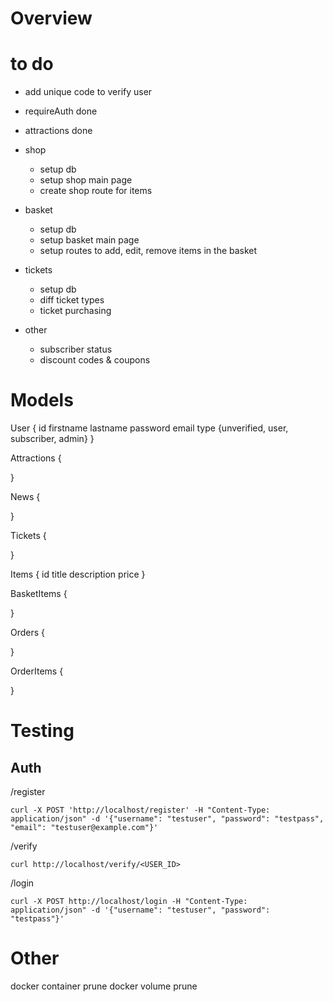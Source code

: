 # Overview

# to do

- add unique code to verify user
- requireAuth done
- attractions done

- shop
    - setup db
    - setup shop main page
    - create shop route for items

- basket
    - setup db
    - setup basket main page
    - setup routes to add, edit, remove items in the basket

- tickets
    - setup db
    - diff ticket types
    - ticket purchasing
    
- other
    - subscriber status
    - discount codes & coupons

# Models

User {
    id
    firstname
    lastname
    password
    email
    type {unverified, user, subscriber, admin}
}

Attractions {

}

News {

}

Tickets {

}

Items {
    id
    title
    description
    price
}

BasketItems {

}

Orders {

}

OrderItems {

}

# Testing

## Auth

/register
```
curl -X POST 'http://localhost/register' -H "Content-Type: application/json" -d '{"username": "testuser", "password": "testpass", "email": "testuser@example.com"}'
```

/verify
```
curl http://localhost/verify/<USER_ID>
```

/login
```
curl -X POST http://localhost/login -H "Content-Type: application/json" -d '{"username": "testuser", "password": "testpass"}'
```

# Other

docker container prune
docker volume prune
